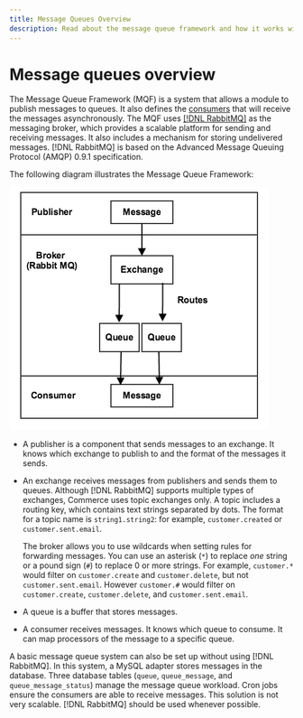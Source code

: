 ```yaml
---
title: Message Queues Overview
description: Read about the message queue framework and how it works with the Adobe Commerce and Magento Open Source application.
---
```


# Message queues overview

The Message Queue Framework (MQF) is a system that allows a module to publish messages to queues. It also defines the [consumers](consumers.md) that will receive the messages asynchronously. The MQF uses [[!DNL RabbitMQ]](https://www.rabbitmq.com) as the messaging broker, which provides a scalable platform for sending and receiving messages. It also includes a mechanism for storing undelivered messages. [!DNL RabbitMQ] is based on the Advanced Message Queuing Protocol (AMQP) 0.9.1 specification.

The following diagram illustrates the Message Queue Framework:

![Message Queue Framework](../../assets/configuration/mq-framework.png)

- A publisher is a component that sends messages to an exchange. It knows which exchange to publish to and the format of the messages it sends.

- An exchange receives messages from publishers and sends them to queues. Although [!DNL RabbitMQ] supports multiple types of exchanges, Commerce uses topic exchanges only. A topic includes a routing key, which contains text strings separated by dots. The format for a topic name is `string1.string2`: for example, `customer.created` or `customer.sent.email`.

   The broker allows you to use wildcards when setting rules for forwarding messages. You can use an asterisk (`*`) to replace _one_ string or a pound sign (`#`) to replace 0 or more strings. For example, `customer.*` would filter on `customer.create` and `customer.delete`, but not `customer.sent.email`. However `customer.#` would filter on `customer.create`,  `customer.delete`, and `customer.sent.email`.

- A queue is a buffer that stores messages.

- A consumer receives messages. It knows which queue to consume. It can map processors of the message to a specific queue.

A basic message queue system can also be set up without using [!DNL RabbitMQ]. In this system, a MySQL adapter stores messages in the database. Three database tables (`queue`, `queue_message`, and `queue_message_status`) manage the message queue workload. Cron jobs ensure the consumers are able to receive messages. This solution is not very scalable. [!DNL RabbitMQ] should be used whenever possible.
